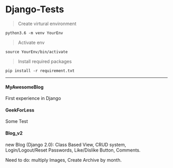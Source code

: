 # Django-Tests
> Create virtural environment    

    python3.6 -m venv YourEnv

> Activate env    

    source YourEnv/bin/activate

> Install required packages    

    pip install -r requirement.txt
***

#### MyAwesomeBlog
First experience in Django

#### GeekForLess
Some Test


#### Blog_v2
new Blog (Django 2.0): Class Based View, CRUD system, Login/Logout/Reset Passwords, Like/Dislike Button, Comments.   

Need to do: multiply Images, Create Archive by month.
